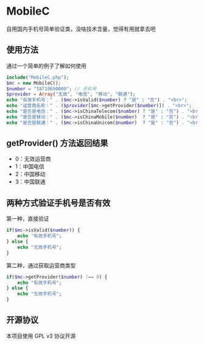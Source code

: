 # MobileC
自用国内手机号简单验证类，没啥技术含量，觉得有用就拿去吧

## 使用方法
通过一个简单的例子了解如何使用
```php
include("MobileC.php");
$mc = new MobileC();
$number = "18718690000"; // 手机号
$provider = Array("无效", "电信", "移动", "联通");
echo "有效手机号：" . ($mc->isValid($number) ? "是" : "否") . "<br>";
echo "运营商名称：" . ($provider[$mc->getProvider($number)]) . "<br>";
echo "是否是电信：" . ($mc->isChinaTelecom($number) ? "是" : "否") . "<br>";
echo "是否是移动：" . ($mc->isChinaMobile($number)  ? "是" : "否") . "<br>";
echo "是否是联通：" . ($mc->isChinaUnicom($number)  ? "是" : "否") . "<br>";
```

## getProvider() 方法返回结果
- 0：无效运营商
- 1：中国电信
- 2：中国移动
- 3：中国联通

## 两种方式验证手机号是否有效
第一种，直接验证
```php
if($mc->isValid($number)) {
    echo "有效手机号";
} else {
    echo "无效手机号";
}
```
第二种，通过获取运营商类型
```php
if($mc->getProvider($number) !== 0) {
    echo "有效手机号";
} else {
    echo "无效手机号";
}
```

## 开源协议
本项目使用 GPL v3 协议开源
